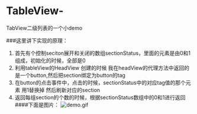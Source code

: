 # TableView-
TabView二级列表的一个小demo

###这里讲下实现的原理：
1. 首先有个控制seciton展开和关闭的数组sectionStatus，里面的元素是由0和1组成，初始化的时候，全部是0
2. 利用tableView的HeadView 创建的时候 我在headView的代理方法中返回的是一个button,然后把section绑定为button的tag
3. 在button的点击事件中，点击的时候，sectionStatus中的对应tag值的那个元素 用1替换掉 然后刷新对应的section
4. 返回每组section的个数的时候，根据sectionStatus数组中的0和1进行返回
####下面是图片：
![demo.gif](http://upload-images.jianshu.io/upload_images/2477606-5aaa7f8b695d829d.gif?imageMogr2/auto-orient/strip)
